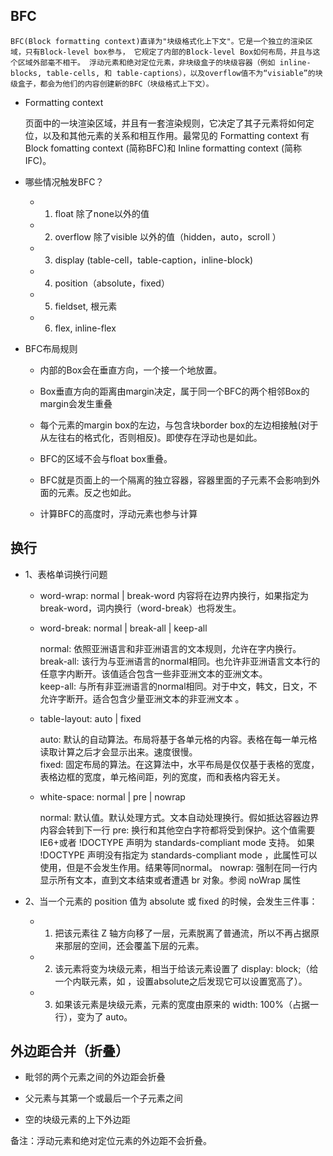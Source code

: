 ## BFC

    BFC(Block formatting context)直译为"块级格式化上下文"。它是一个独立的渲染区域，只有Block-level box参与， 它规定了内部的Block-level Box如何布局，并且与这个区域外部毫不相干。 浮动元素和绝对定位元素，非块级盒子的块级容器（例如 inline-blocks, table-cells, 和 table-captions），以及overflow值不为“visiable”的块级盒子，都会为他们的内容创建新的BFC（块级格式上下文）。

* Formatting context

    页面中的一块渲染区域，并且有一套渲染规则，它决定了其子元素将如何定位，以及和其他元素的关系和相互作用。最常见的 Formatting context 有 Block fomatting context (简称BFC)和 Inline formatting context (简称IFC)。

* 哪些情况触发BFC？

    - 1. float 除了none以外的值

    - 2. overflow 除了visible 以外的值（hidden，auto，scroll ）

    - 3. display (table-cell，table-caption，inline-block)

    - 4. position（absolute，fixed）

    - 5. fieldset, 根元素

    - 6. flex, inline-flex

* BFC布局规则

    - 内部的Box会在垂直方向，一个接一个地放置。

    - Box垂直方向的距离由margin决定，属于同一个BFC的两个相邻Box的margin会发生重叠

    - 每个元素的margin box的左边，与包含块border box的左边相接触(对于从左往右的格式化，否则相反)。即使存在浮动也是如此。

    - BFC的区域不会与float box重叠。

    - BFC就是页面上的一个隔离的独立容器，容器里面的子元素不会影响到外面的元素。反之也如此。

    - 计算BFC的高度时，浮动元素也参与计算



## 换行

* 1、表格单词换行问题

  - word-wrap: normal | break-word
    内容将在边界内换行，如果指定为break-word，词内换行（word-break）也将发生。

  - word-break: normal  | break-all  |  keep-all     

    normal: 依照亚洲语言和非亚洲语言的文本规则，允许在字内换行。   
    break-all: 该行为与亚洲语言的normal相同。也允许非亚洲语言文本行的任意字内断开。该值适合包含一些非亚洲文本的亚洲文本。   
    keep-all: 与所有非亚洲语言的normal相同。对于中文，韩文，日文，不允许字断开。适合包含少量亚洲文本的非亚洲文本 。

  - table-layout:  auto | fixed        

    auto: 默认的自动算法。布局将基于各单元格的内容。表格在每一单元格读取计算之后才会显示出来。速度很慢。   
    fixed:  固定布局的算法。在这算法中，水平布局是仅仅基于表格的宽度，表格边框的宽度，单元格间距，列的宽度，而和表格内容无关。

  - white-space: normal | pre | nowrap

    normal: 默认值。默认处理方式。文本自动处理换行。假如抵达容器边界内容会转到下一行
    pre: 换行和其他空白字符都将受到保护。这个值需要IE6+或者 !DOCTYPE 声明为 standards-compliant mode 支持。
      如果 !DOCTYPE 声明没有指定为 standards-compliant mode ，此属性可以使用，但是不会发生作用。结果等同normal。
    nowrap: 强制在同一行内显示所有文本，直到文本结束或者遭遇 br 对象。参阅 noWrap 属性


* 2、当一个元素的 position 值为 absolute 或 fixed 的时候，会发生三件事：  

  - 1. 把该元素往 Z 轴方向移了一层，元素脱离了普通流，所以不再占据原来那层的空间，还会覆盖下层的元素。

  - 2. 该元素将变为块级元素，相当于给该元素设置了 display: block;（给一个内联元素，如 <span> ，设置absolute之后发现它可以设置宽高了）。

  - 3. 如果该元素是块级元素，元素的宽度由原来的 width: 100%（占据一行），变为了 auto。


## 外边距合并（折叠）

* 毗邻的两个元素之间的外边距会折叠

* 父元素与其第一个或最后一个子元素之间

* 空的块级元素的上下外边距

备注：浮动元素和绝对定位元素的外边距不会折叠。